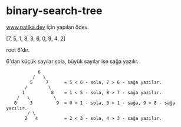 # binary-search-tree
www.patika.dev için yapılan ödev.

[7, 5, 1, 8, 3, 6, 0, 9, 4, 2]

root 6'dır.

6'dan küçük sayılar sola, büyük sayılar ise sağa yazılır.

                6
              /   \ 
             5     7      = 5 < 6 - sola, 7 > 6 - sağa yazılır.
           /        \
          1          8    = 1 < 5 - sola, 8 > 7 - sağa yazılır.
        /   \         \
       0     3         9  = 0 < 1 - sola, 3 > 1 - sağa, 9 > 8 - sağa yazılır.
            / \
           2   4          = 2 < 3 - sola, 4 > 3 - sağa yazılır.
